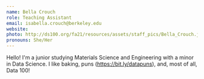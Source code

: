 ```yaml
---
name: Bella Crouch
role: Teaching Assistant
email: isabella.crouch@berkeley.edu
website: 
photo: http://ds100.org/fa21/resources/assets/staff_pics/Bella_Crouch.jpg
pronouns: She/Her
---
```

Hello! I'm a junior studying Materials Science and Engineering with a minor in Data Science. I like baking, puns (https://bit.ly/datapuns), and, most of all, Data 100!
